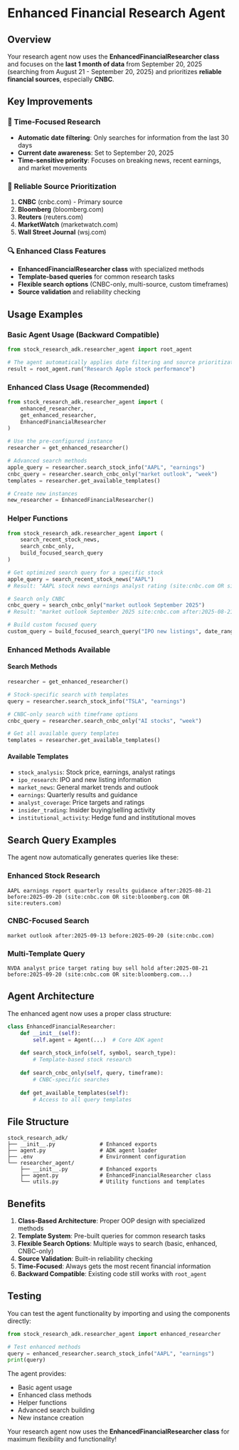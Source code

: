 # Enhanced Financial Research Agent

## Overview

Your research agent now uses the **EnhancedFinancialResearcher class** and focuses on the **last 1 month of data** from September 20, 2025 (searching from August 21 - September 20, 2025) and prioritizes **reliable financial sources**, especially **CNBC**.

## Key Improvements

### 🎯 Time-Focused Research
- **Automatic date filtering**: Only searches for information from the last 30 days
- **Current date awareness**: Set to September 20, 2025
- **Time-sensitive priority**: Focuses on breaking news, recent earnings, and market movements

### 📰 Reliable Source Prioritization
1. **CNBC** (cnbc.com) - Primary source
2. **Bloomberg** (bloomberg.com)
3. **Reuters** (reuters.com)
4. **MarketWatch** (marketwatch.com)
5. **Wall Street Journal** (wsj.com)

### 🔍 Enhanced Class Features
- **EnhancedFinancialResearcher class** with specialized methods
- **Template-based queries** for common research tasks
- **Flexible search options** (CNBC-only, multi-source, custom timeframes)
- **Source validation** and reliability checking

## Usage Examples

### Basic Agent Usage (Backward Compatible)
```python
from stock_research_adk.researcher_agent import root_agent

# The agent automatically applies date filtering and source prioritization
result = root_agent.run("Research Apple stock performance")
```

### Enhanced Class Usage (Recommended)
```python
from stock_research_adk.researcher_agent import (
    enhanced_researcher,
    get_enhanced_researcher,
    EnhancedFinancialResearcher
)

# Use the pre-configured instance
researcher = get_enhanced_researcher()

# Advanced search methods
apple_query = researcher.search_stock_info("AAPL", "earnings")
cnbc_query = researcher.search_cnbc_only("market outlook", "week")
templates = researcher.get_available_templates()

# Create new instances
new_researcher = EnhancedFinancialResearcher()
```

### Helper Functions
```python
from stock_research_adk.researcher_agent import (
    search_recent_stock_news,
    search_cnbc_only,
    build_focused_search_query
)

# Get optimized search query for a specific stock
apple_query = search_recent_stock_news("AAPL")
# Result: "AAPL stock news earnings analyst rating (site:cnbc.com OR site:bloomberg.com...) after:2025-08-21 before:2025-09-20"

# Search only CNBC
cnbc_query = search_cnbc_only("market outlook September 2025")
# Result: "market outlook September 2025 site:cnbc.com after:2025-08-21 before:2025-09-20"

# Build custom focused query
custom_query = build_focused_search_query("IPO new listings", date_range="week")
```

### Enhanced Methods Available

#### Search Methods
```python
researcher = get_enhanced_researcher()

# Stock-specific search with templates
query = researcher.search_stock_info("TSLA", "earnings")

# CNBC-only search with timeframe options
cnbc_query = researcher.search_cnbc_only("AI stocks", "week")

# Get all available query templates
templates = researcher.get_available_templates()
```

#### Available Templates
- `stock_analysis`: Stock price, earnings, analyst ratings
- `ipo_research`: IPO and new listing information
- `market_news`: General market trends and outlook
- `earnings`: Quarterly results and guidance
- `analyst_coverage`: Price targets and ratings
- `insider_trading`: Insider buying/selling activity
- `institutional_activity`: Hedge fund and institutional moves

## Search Query Examples

The agent now automatically generates queries like these:

### Enhanced Stock Research
```
AAPL earnings report quarterly results guidance after:2025-08-21 before:2025-09-20 (site:cnbc.com OR site:bloomberg.com OR site:reuters.com)
```

### CNBC-Focused Search
```
market outlook after:2025-09-13 before:2025-09-20 (site:cnbc.com)
```

### Multi-Template Query
```
NVDA analyst price target rating buy sell hold after:2025-08-21 before:2025-09-20 (site:cnbc.com OR site:bloomberg.com...)
```

## Agent Architecture

The enhanced agent now uses a proper class structure:

```python
class EnhancedFinancialResearcher:
    def __init__(self):
        self.agent = Agent(...)  # Core ADK agent
    
    def search_stock_info(self, symbol, search_type):
        # Template-based stock research
    
    def search_cnbc_only(self, query, timeframe):
        # CNBC-specific searches
    
    def get_available_templates(self):
        # Access to all query templates
```

## File Structure

```
stock_research_adk/
├── __init__.py              # Enhanced exports
├── agent.py                 # ADK agent loader
├── .env                     # Environment configuration
└── researcher_agent/
    ├── __init__.py          # Enhanced exports
    ├── agent.py             # EnhancedFinancialResearcher class
    └── utils.py             # Utility functions and templates
```

## Benefits

1. **Class-Based Architecture**: Proper OOP design with specialized methods
2. **Template System**: Pre-built queries for common research tasks
3. **Flexible Search Options**: Multiple ways to search (basic, enhanced, CNBC-only)
4. **Source Validation**: Built-in reliability checking
5. **Time-Focused**: Always gets the most recent financial information
6. **Backward Compatible**: Existing code still works with `root_agent`

## Testing

You can test the agent functionality by importing and using the components directly:
```python
from stock_research_adk.researcher_agent import enhanced_researcher

# Test enhanced methods
query = enhanced_researcher.search_stock_info("AAPL", "earnings")
print(query)
```

The agent provides:
- Basic agent usage
- Enhanced class methods
- Helper functions
- Advanced search building
- New instance creation

Your research agent now uses the **EnhancedFinancialResearcher class** for maximum flexibility and functionality!